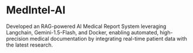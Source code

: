 # MedIntel-AI
Developed an RAG-powered AI Medical Report System leveraging Langchain, Gemini-1.5-Flash, and Docker, enabling automated, high-precision medical documentation by integrating real-time patient data with the latest research.

